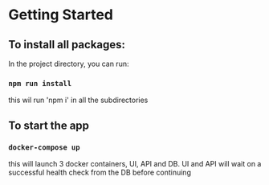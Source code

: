 # Getting Started 

## To install all packages:

In the project directory, you can run:

### `npm run install`
this wil run 'npm i' in all the subdirectories

##  To start the app

### `docker-compose up`
this will launch 3 docker containers, UI, API and DB. UI and API will wait on a successful health check from the DB before continuing
